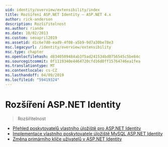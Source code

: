 ```yaml
---
uid: identity/overview/extensibility/index
title: Rozšíření ASP.NET Identity – ASP.NET 4.x
author: rick-anderson
description: Rozšiřitelnost
ms.author: riande
ms.date: 10/02/2013
ms.custom: seoapril2019
ms.assetid: d1c6e7d0-ead9-4f08-a5b9-9d7a30be78e3
msc.legacyurl: /identity/overview/extensibility
msc.type: chapter
ms.openlocfilehash: d8340509484ab3f5ad241534bd0756545c5be84c
ms.sourcegitcommit: 0f1119340e4464720cfd16d0ff15764746ea1fea
ms.translationtype: MT
ms.contentlocale: cs-CZ
ms.lasthandoff: 04/09/2019
ms.locfileid: "59419324"
---
```

# <a name="aspnet-identity-extensibility"></a>Rozšíření ASP.NET Identity

> Rozšiřitelnost


- [Přehled poskytovatelů vlastního úložiště pro ASP.NET Identity](overview-of-custom-storage-providers-for-aspnet-identity.md)
- [Implementace vlastního poskytovatele úložiště MySQL ASP.NET Identity](implementing-a-custom-mysql-aspnet-identity-storage-provider.md)
- [Změna primárního klíče uživatelů v ASP.NET Identity](change-primary-key-for-users-in-aspnet-identity.md)
